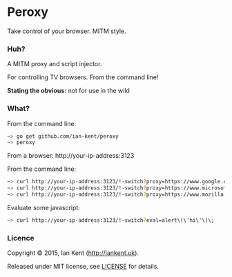 Peroxy
======

Take control of your browser. MITM style.

### Huh?

A MITM proxy and script injector.

For controlling TV browsers. From the command line!

**Stating the obvious:** not for use in the wild

### What?

From the command line:

```bash
~> go get github.com/ian-kent/peroxy
~> peroxy
```

From a browser: http://your-ip-address:3123

From the command line:
```bash
~> curl http://your-ip-address:3123/!-switch?proxy=https://www.google.co.uk&url=/
~> curl http://your-ip-address:3123/!-switch?proxy=https://www.microsoft.com&url=/
~> curl http://your-ip-address:3123/!-switch?proxy=https://www.mozilla.org&url=/
```

Evaluate some javascript:
```bash
~> curl http://your-ip-address:3123/!-switch?eval=alert\(\'hi\'\)\;
```

### Licence

Copyright ©‎ 2015, Ian Kent (http://iankent.uk).

Released under MIT license, see [LICENSE](LICENSE.md) for details.
